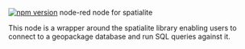 [![npm version](https://badge.fury.io/js/node-red-contrib-spatialite.svg)](https://badge.fury.io/js/node-red-contrib-spatialite)
node-red node for spatialite

This node is a wrapper around the spatialite library enabling users to connect to a geopackage database and run SQL queries against it.

